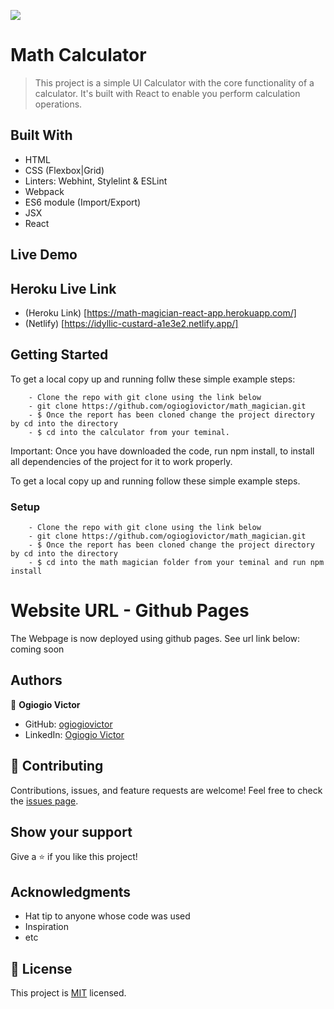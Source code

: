 ![](https://img.shields.io/badge/Microverse-blueviolet)

# Math Calculator

>This project is a simple UI Calculator with the core functionality of a calculator. It's built with React to enable you perform calculation operations.


## Built With

- HTML
- CSS (Flexbox|Grid)
- Linters: Webhint, Stylelint & ESLint
- Webpack 
- ES6 module (Import/Export)
- JSX
- React

## Live Demo

## Heroku Live Link
- (Heroku Link) [https://math-magician-react-app.herokuapp.com/]
- (Netlify) [https://idyllic-custard-a1e3e2.netlify.app/]


## Getting Started

To get a local copy up and running follw these simple example steps:

```
    - Clone the repo with git clone using the link below
    - git clone https://github.com/ogiogiovictor/math_magician.git
    - $ Once the report has been cloned change the project directory by cd into the directory
    - $ cd into the calculator from your teminal.
```
Important: Once you have downloaded the code, run npm install, to install all dependencies of the project for it to work properly.


To get a local copy up and running follow these simple example steps.


### Setup
```
    - Clone the repo with git clone using the link below
    - git clone https://github.com/ogiogiovictor/math_magician.git
    - $ Once the report has been cloned change the project directory by cd into the directory
    - $ cd into the math magician folder from your teminal and run npm install
```
# Website URL - Github Pages
The Webpage is now deployed using github pages. See url link below:
coming soon


## Authors
👤 **Ogiogio Victor**

- GitHub: [ogiogiovictor](https://github.com/ogiogiovictor) 
- LinkedIn: [Ogiogio Victor](https://www.linkedin.com/in/ogiogio-victor-a096a0181/)

## 🤝 Contributing

Contributions, issues, and feature requests are welcome!
Feel free to check the [issues page](https://github.com/ogiogiovictor/math_magician/issues).

## Show your support

Give a ⭐️ if you like this project!

## Acknowledgments
- Hat tip to anyone whose code was used
- Inspiration
- etc

## 📝 License

This project is [MIT](./MIT.md) licensed.

